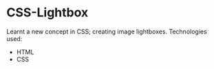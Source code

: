 # CSS-Lightbox

Learnt a new concept in CSS; creating image lightboxes.
Technologies used:
  - HTML
  - CSS
